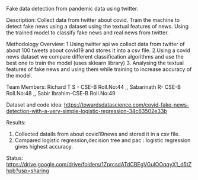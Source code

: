Fake data detection from pandemic data  using twitter.

Description: Collect data from twitter about covid. Train the machine to detect fake news using a dataset using the textual features of news.
            Using the trained model to classify fake news and real news from twitter.
            
Methodology Overview: 1.Using twitter api we collect data from twitter of about 100 tweets about covid19 and stores it into a csv file.
                      2.Using a covid news dataset we compare different classification algorithms and use the best one to train the model
                      (uses sklearn library)
                      3. Analysing the textual features of fake news and using them while training to increase accuracy of the model.  

Team Members:
Richard T S - CSE-B Roll.No:44 ,,
Sabarinath R- CSE-B Roll.No:48 ,,
Sabir Ibrahim-CSE-B Roll.No:49


Dataset and code idea:
https://towardsdatascience.com/covid-fake-news-detection-with-a-very-simple-logistic-regression-34c63502e33b

Results:
1. Collected datails from about covid19news and stored it in a csv file.
2. Compared logistic regression,decision tree and pac : logistic regression gives highest accuracy.


Status:  https://drive.google.com/drive/folders/1ZprcsdATdCBEgVGulOOqqyX1_d5tZhpb?usp=sharing